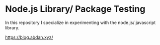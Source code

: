 # Node.js Library/ Package Testing

In this repository I specialize in experimenting with the node.js/ javascript library.

https://blog.abdan.xyz/
